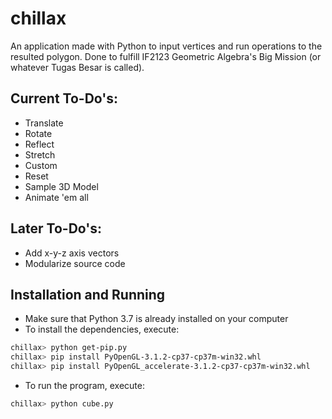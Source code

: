 # chillax

An application made with Python to input vertices and run operations to the resulted polygon.
Done to fulfill IF2123 Geometric Algebra's Big Mission (or whatever Tugas Besar is called).

## Current To-Do's:

* Translate
* Rotate
* Reflect
* Stretch
* Custom
* Reset
* Sample 3D Model
* Animate 'em all

## Later To-Do's:
* Add x-y-z axis vectors
* Modularize source code

## Installation and Running
* Make sure that Python 3.7 is already installed on your computer
* To install the dependencies, execute:
``` bash
chillax> python get-pip.py 
chillax> pip install PyOpenGL-3.1.2-cp37-cp37m-win32.whl 
chillax> pip install PyOpenGL_accelerate-3.1.2-cp37-cp37m-win32.whl
```
* To run the program, execute:
``` bash
chillax> python cube.py
```
